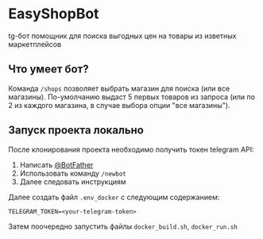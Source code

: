 # EasyShopBot

tg-бот помощник для поиска выгодных цен на товары из изветных маркетплейсов

## Что умеет бот?
Команда ```/shops``` позволяет выбрать магазин для поиска (или все магазины). По-умолчанию выдаст 5 первых товаров из запроса (или по 2 из каждого магазина, в случае выбора опции "все магазины").

## Запуск проекта локально

После клонирования проекта необходимо получить токен telegram API: 
1. Написать [@BotFather](https://t.me/BotFather)
2. Использовать команду ```/newbot```
3. Далее следовать инструкциям

Далее создать файл ```.env_docker``` с следующим содержанием:
```
TELEGRAM_TOKEN=<your-telegram-token>
```

Затем поочередно запустить файлы ```docker_build.sh```, ```docker_run.sh```
